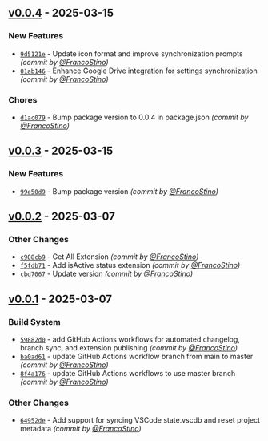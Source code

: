 
## [v0.0.4] - 2025-03-15
### New Features
- [`9d5121e`](https://github.com/FrancoStino/vscode-syncing-all/commit/9d5121e4ab5c7e3bc70394f31ceb80127961bf1b) - Update icon format and improve synchronization prompts *(commit by [@FrancoStino](https://github.com/FrancoStino))*
- [`01ab146`](https://github.com/FrancoStino/vscode-syncing-all/commit/01ab14626a24078f0061e1caa748919848d08812) - Enhance Google Drive integration for settings synchronization *(commit by [@FrancoStino](https://github.com/FrancoStino))*

### Chores
- [`d1ac079`](https://github.com/FrancoStino/vscode-syncing-all/commit/d1ac07968e7b2feaf19bf11d0fa538d8cafbe480) - Bump package version to 0.0.4 in package.json *(commit by [@FrancoStino](https://github.com/FrancoStino))*


## [v0.0.3] - 2025-03-15
### New Features
- [`99e50d9`](https://github.com/FrancoStino/vscode-syncing-all/commit/99e50d9c924b498a90fad50671de47ad20c4935f) - Bump package version *(commit by [@FrancoStino](https://github.com/FrancoStino))*


## [v0.0.2] - 2025-03-07
### Other Changes
- [`c988cb9`](https://github.com/FrancoStino/vscode-syncing-all/commit/c988cb92c106ff7657248fdbb187445ad92f9dc8) - Get All Extension *(commit by [@FrancoStino](https://github.com/FrancoStino))*
- [`f5fdb71`](https://github.com/FrancoStino/vscode-syncing-all/commit/f5fdb712624c26e1f96cb7de6d8e3e0a875cdb2c) - Add isActive status extension *(commit by [@FrancoStino](https://github.com/FrancoStino))*
- [`cbd7067`](https://github.com/FrancoStino/vscode-syncing-all/commit/cbd70671e101a5ece65bf635cb94ecc9e221ac17) - Update version *(commit by [@FrancoStino](https://github.com/FrancoStino))*


## [v0.0.1] - 2025-03-07
### Build System
- [`59882d0`](https://github.com/FrancoStino/vscode-syncing-all/commit/59882d05100cfb89ce0558cfc46839b07e2396e9) - add GitHub Actions workflows for automated changelog, branch sync, and extension publishing *(commit by [@FrancoStino](https://github.com/FrancoStino))*
- [`ba0ad61`](https://github.com/FrancoStino/vscode-syncing-all/commit/ba0ad61aea80c6ba76c6236fcf6e69a3fb3f0511) - update GitHub Actions workflow branch from main to master *(commit by [@FrancoStino](https://github.com/FrancoStino))*
- [`8f4a176`](https://github.com/FrancoStino/vscode-syncing-all/commit/8f4a176c9bef9b4fae2a74a35d92080bf199d429) - update GitHub Actions workflows to use master branch *(commit by [@FrancoStino](https://github.com/FrancoStino))*

### Other Changes
- [`64952de`](https://github.com/FrancoStino/vscode-syncing-all/commit/64952de8d567f6d53c4e48491fa9a1bf2d8e01f5) - Add support for syncing VSCode state.vscdb and reset project metadata *(commit by [@FrancoStino](https://github.com/FrancoStino))*

[v0.0.1]: https://github.com/FrancoStino/vscode-syncing-all/compare/v3.3.9...v0.0.1
[v0.0.2]: https://github.com/FrancoStino/vscode-syncing-all/compare/v0.0.1...v0.0.2
[v0.0.3]: https://github.com/FrancoStino/vscode-syncing-all/compare/v0.0.2...v0.0.3
[v0.0.4]: https://github.com/FrancoStino/vscode-syncing-all/compare/v0.0.3...v0.0.4
